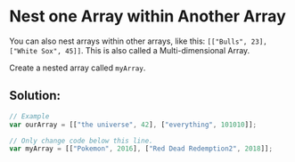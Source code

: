 # Nest one Array within Another Array

You can also nest arrays within other arrays, like this: `[["Bulls", 23], ["White Sox", 45]]`. This is also called a Multi-dimensional Array.

Create a nested array called `myArray`.

## Solution:

```javascript
// Example
var ourArray = [["the universe", 42], ["everything", 101010]];

// Only change code below this line.
var myArray = [["Pokemon", 2016], ["Red Dead Redemption2", 2018]];
```

